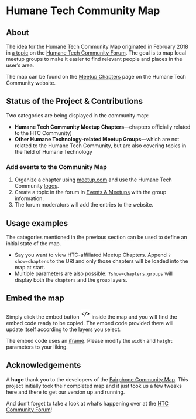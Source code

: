 # Humane Tech Community Map

## About
The idea for the Humane Tech Community Map originated in February 2018 in [a topic](https://community.humanetech.com/t/map-design-wanted-mapping-local-meetups/1132) on the [Humane Tech Community Forum](https://community.humanetech.com). The goal is to map local meetup groups to make it easier to find relevant people and places in the user’s area.

The map can be found on the [Meetup Chapters](https://humanetech.community/activities/meetup-chapters/) page on the Humane Tech Community website.

## Status of the Project & Contributions

Two categories are being displayed in the community map:

- **Humane Tech Community Meetup Chapters**—chapters officially related to the HTC Community)
- **Other Humane Technology-related Meetup Groups**—which are not related to the Humane Tech Community, but are also covering topics in the field of Humane Technology

### Add events to the Community Map

1. Organize a chapter using [meetup.com]() and use the Humane Tech Community [logos](https://github.com/humanetech-community/styleguide/tree/master/logos).
2. Create a topic in the forum in [Events & Meetups](https://community.humanetech.com/c/central/meetups) with the group information.
3. The forum moderators will add the entries to the website.

## Usage examples
The categories mentioned in the previous section can be used to define an initial state of the map.

- Say you want to view HTC-affiliated Meetup Chapters. Append `?show=chapters` to the URI and only those chapters will be loaded into the map at start.
- Multiple parameters are also possible: `?show=chapters,groups` will display both the `chapters` and the `group` layers.

## Embed the map
Simply click the embed button ![embed icon](resources/embed-icon.png) inside the map and you will find the embed code ready to be copied. The embed code provided there will update itself according to the layers you select.

The embed code uses an [iframe](https://developer.mozilla.org/en-US/docs/Web/HTML/Element/iframe). Please modify the `width` and `height` parameters to your liking.

## Acknowledgements
A **huge** thank you to the developers of the [Fairphone Community Map](https://github.com/WeAreFairphone/fprsmap/). This project initially took their completed map and it just took us a few tweaks here and there to get our version up and running.

And don’t forget to take a look at what’s happening over at the [HTC Community Forum](https://community.humanetech.com)!
